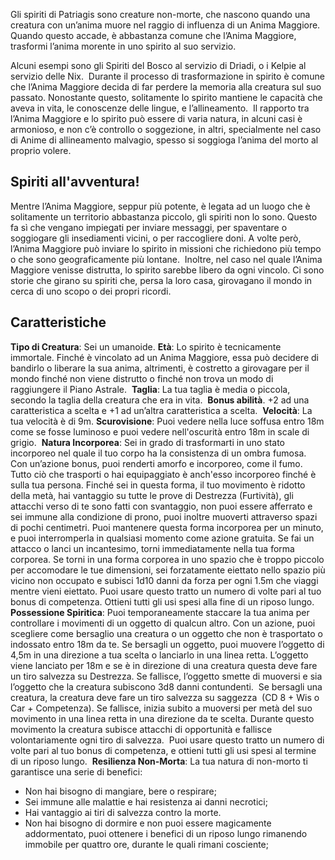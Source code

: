 Gli spiriti di Patriagis sono creature non-morte, che nascono quando una creatura con un’anima muore nel raggio di influenza di un Anima Maggiore. 
Quando questo accade, è abbastanza comune che l’Anima Maggiore, trasformi l’anima morente in uno spirito al suo servizio. 

Alcuni esempi sono gli Spiriti del Bosco al servizio di Driadi, o i Kelpie al servizio delle Nix. 
Durante il processo di trasformazione in spirito è comune che l’Anima Maggiore decida di far perdere la memoria alla creatura sul suo passato. Nonostante questo, solitamente lo spirito mantiene le capacità che aveva in vita, le conoscenze delle lingue, e l’allineamento.  Il rapporto tra l’Anima Maggiore e lo spirito può essere di varia natura, in alcuni casi è armonioso, e non c’è controllo o soggezione, in altri, specialmente nel caso di Anime di allineamento malvagio, spesso si soggioga l’anima del morto al proprio volere. 

## Spiriti all'avventura!

Mentre l’Anima Maggiore, seppur più potente, è legata ad un luogo che è solitamente un territorio abbastanza piccolo, gli spiriti non lo sono. Questo fa sì che vengano impiegati per inviare messaggi, per spaventare o soggiogare gli insediamenti vicini, o per raccogliere doni.
A volte però, l’Anima Maggiore può inviare lo spirito in missioni che richiedono più tempo o che sono geograficamente più lontane. 
Inoltre, nel caso nel quale l’Anima Maggiore venisse distrutta, lo spirito sarebbe libero da ogni vincolo. Ci sono storie che girano su spiriti che, persa la loro casa, girovagano il mondo in cerca di uno scopo o dei propri ricordi. 

## Caratteristiche

**Tipo di Creatura**: Sei un umanoide.
**Età**: Lo spirito è tecnicamente immortale. Finché è vincolato ad un Anima Maggiore, essa può decidere di bandirlo o liberare la sua anima, altrimenti, è costretto a girovagare per il mondo finché non viene distrutto o finché non trova un modo di raggiungere il Piano Astrale. 
**Taglia**: La tua taglia è media o piccola, secondo la taglia della creatura che era in vita. 
**Bonus abilità**. +2 ad una caratteristica a scelta e +1 ad un’altra caratteristica a scelta. 
**Velocità**: La tua velocità è di 9m.
**Scurovisione**: Puoi vedere nella luce soffusa entro 18m come se fosse luminoso e puoi vedere nell'oscurità entro 18m in scale di grigio. 
**Natura Incorporea**: Sei in grado di trasformarti in uno stato incorporeo nel quale il tuo corpo ha la consistenza di un ombra fumosa. Con un’azione bonus, puoi renderti amorfo e incorporeo, come il fumo. Tutto ciò che trasporti o hai equipaggiato è anch'esso incorporeo finché è sulla tua persona. Finché sei in questa forma, il tuo movimento è ridotto della metà, hai vantaggio su tutte le prove di Destrezza (Furtività), gli attacchi verso di te sono fatti con svantaggio, non puoi essere afferrato e sei immune alla condizione di prono, puoi inoltre muoverti attraverso spazi di pochi centimetri. Puoi mantenere questa forma incorporea per un minuto, e puoi interromperla in qualsiasi momento come azione gratuita. Se fai un attacco o lanci un incantesimo, torni immediatamente nella tua forma corporea. Se torni in una forma corporea in uno spazio che è troppo piccolo per accomodare le tue dimensioni, sei forzatamente eiettato nello spazio più vicino non occupato e subisci 1d10 danni da forza per ogni 1.5m che viaggi mentre vieni eiettato. Puoi usare questo tratto un numero di volte pari al tuo bonus di competenza. Ottieni tutti gli usi spesi alla fine di un riposo lungo.
**Possessione Spiritica**: Puoi temporaneamente staccare la tua anima per controllare i movimenti di un oggetto di qualcun altro. Con un azione, puoi scegliere come bersaglio una creatura o un oggetto che non è trasportato o indossato entro 18m da te. Se bersagli un oggetto, puoi muovere l’oggetto di 4,5m in una direzione a tua scelta o lanciarlo in una linea retta. L’oggetto viene lanciato per 18m e se è in direzione di una creatura questa deve fare un tiro salvezza su Destrezza. Se fallisce, l’oggetto smette di muoversi e sia l’oggetto che la creatura subiscono 3d8 danni contundenti. 
Se bersagli una creatura, la creatura deve fare un tiro salvezza su saggezza  (CD 8 + Wis o Car + Competenza). Se fallisce, inizia subito a muoversi per metà del suo movimento in una linea retta in una direzione da te scelta. Durante questo movimento la creatura subisce attacchi di opportunità e fallisce volontariamente ogni tiro di salvezza. 
Puoi usare questo tratto un numero di volte pari al tuo bonus di competenza, e ottieni tutti gli usi spesi al termine di un riposo lungo. 
**Resilienza Non-Morta**: La tua natura di non-morto ti garantisce una serie di benefici:
- Non hai bisogno di mangiare, bere o respirare;
- Sei immune alle malattie e hai resistenza ai danni necrotici;
- Hai vantaggio ai tiri di salvezza contro la morte.
- Non hai bisogno di dormire e non puoi essere magicamente addormentato, puoi ottenere i benefici di un riposo lungo rimanendo immobile per quattro ore, durante le quali rimani cosciente;